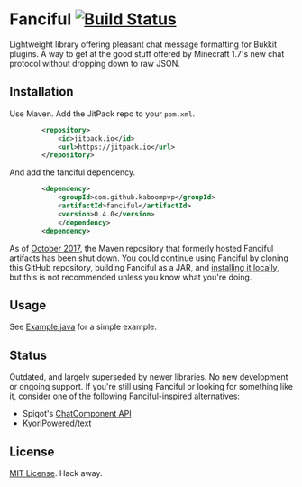 Fanciful [![Build Status](https://travis-ci.org/mkremins/fanciful.svg?branch=master)](https://travis-ci.org/mkremins/fanciful)
========
Lightweight library offering pleasant chat message formatting for Bukkit plugins. A way to get at the good stuff offered by Minecraft 1.7's new chat protocol without dropping down to raw JSON.

Installation
--------
Use Maven. Add the JitPack repo to your `pom.xml`.

```xml
        <repository>
            <id>jitpack.io</id>
            <url>https://jitpack.io</url>
        </repository>
```

And add the fanciful dependency.

```xml
		<dependency>
			<groupId>com.github.kaboompvp</groupId>
			<artifactId>fanciful</artifactId>
			<version>0.4.0</version>
			</dependency>
        <dependency>
```

As of [October 2017](https://github.com/mkremins/fanciful/issues/83), the Maven repository that formerly hosted Fanciful artifacts has been shut down. You could continue using Fanciful by cloning this GitHub repository, building Fanciful as a JAR, and [installing it locally](http://maven.apache.org/guides/mini/guide-3rd-party-jars-local.html), but this is not recommended unless you know what you're doing.

Usage
--------
See [Example.java](http://github.com/mkremins/fanciful/tree/master/src/example/java/mkremins/fanciful/Example.java) for a simple example.

Status
--------
Outdated, and largely superseded by newer libraries. No new development or ongoing support. If you're still using Fanciful or looking for something like it, consider one of the following Fanciful-inspired alternatives:

* Spigot's [ChatComponent API](https://www.spigotmc.org/wiki/the-chat-component-api/)
* [KyoriPowered/text](https://github.com/KyoriPowered/text)

License
--------
[MIT License](http://opensource.org/licenses/MIT). Hack away.
